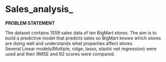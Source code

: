 # Sales_analysis_
**PROBLEM STATEMENT**<BR>
    
  The dataset contains 1559 sales data of ten BigMart stores. The aim is to build  a predictive model that predicts sales so BigMart knows which stores are doing well and understands what properties affect stores. <br>
Several Linear models(Multiple, ridge, lasso, elastic net regression) were used and their RMSE and R2 scores were compared.
